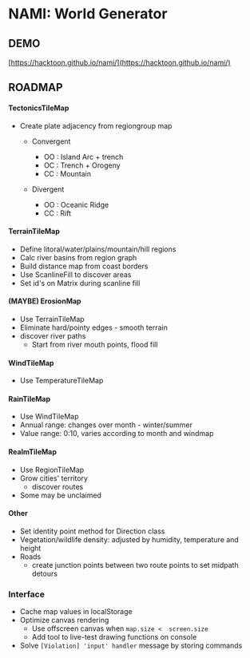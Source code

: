 # NAMI: World Generator


## DEMO

[https://hacktoon.github.io/nami/](https://hacktoon.github.io/nami/)


## ROADMAP


#### TectonicsTileMap
- Create plate adjacency from regiongroup map
  - Convergent
    - OO : Island Arc + trench
    - OC : Trench + Orogeny
    - CC : Mountain

  - Divergent
    - OO : Oceanic Ridge
    - CC : Rift

#### TerrainTileMap
- Define litoral/water/plains/mountain/hill regions
- Calc river basins from region graph
- Build distance map from coast borders
- Use ScanlineFill to discover areas
- Set id's on Matrix during scanline fill

#### (MAYBE) ErosionMap
- Use TerrainTileMap
- Eliminate hard/pointy edges - smooth terrain
- discover river paths
  - Start from river mouth points, flood fill

#### WindTileMap
- Use TemperatureTileMap

#### RainTileMap
- Use WindTileMap
- Annual range: changes over month - winter/summer
- Value range: 0:10, varies according to month and windmap

#### RealmTileMap
- Use RegionTileMap
- Grow cities' territory
  - discover routes
- Some may be unclaimed

#### Other
- Set identity point method for Direction class
- Vegetation/wildlife density: adjusted by humidity, temperature and height
- Roads
  - create junction points between two route points to set midpath detours

### Interface
- Cache map values in localStorage
- Optimize canvas rendering
  - Use offscreen canvas when `map.size <  screen.size`
  - Add tool to live-test drawing functions on console
- Solve `[Violation] 'input' handler` message by storing commands